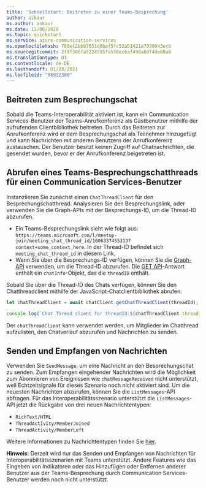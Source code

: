 ```yaml
---
title: 'Schnellstart: Beitreten zu einer Teams-Besprechung'
author: askaur
ms.author: askaur
ms.date: 12/08/2020
ms.topic: quickstart
ms.service: azure-communication-services
ms.openlocfilehash: 780ef2bbb7851d8bef5fc52a51421a7938043ecb
ms.sourcegitcommit: 2f9f306fa5224595fa5f8ec6af498a0df4de08a8
ms.translationtype: HT
ms.contentlocale: de-DE
ms.lasthandoff: 01/28/2021
ms.locfileid: "98932300"
---
```

## <a name="join-the-meeting-chat"></a>Beitreten zum Besprechungschat 

Sobald die Teams-Interoperabilität aktiviert ist, kann ein Communication Services-Benutzer der Teams-Anrufkonferenz als Gastbenutzer mithilfe der aufrufenden Clientbibliothek beitreten. Durch das Beitreten zur Anrufkonferenz wird er dem Besprechungschat als Teilnehmer hinzugefügt und kann Nachrichten mit anderen Benutzern der Anrufkonferenz austauschen. Der Benutzer besitzt keinen Zugriff auf Chatnachrichten, die gesendet wurden, bevor er der Anrufkonferenz beigetreten ist. 

## <a name="get-a-teams-meeting-chat-thread-for-a-communication-services-user"></a>Abrufen eines Teams-Besprechungschatthreads für einen Communication Services-Benutzer

Instanziieren Sie zunächst einen `ChatThreadClient` für den Besprechungschatthread. Analysieren Sie den Besprechungslink, oder verwenden Sie die Graph-APIs mit der Besprechungs-ID, um die Thread-ID abzurufen. 

- Ein Teams-Besprechungslink sieht wie folgt aus: `https://teams.microsoft.com/l/meetup-join/meeting_chat_thread_id/1606337455313?context=some_context_here`. In der Thread-ID befindet sich `meeting_chat_thread_id` in diesem Link. 
- Wenn Sie über die Besprechungs-ID verfügen, können Sie die [Graph-API](/graph/api/onlinemeeting-createorget?tabs=http&view=graph-rest-beta) verwenden, um die Thread-ID abzurufen. Die [GET API](/graph/api/onlinemeeting-get?tabs=http%22+%5c&view=graph-rest-beta)-Antwort enthält ein `chatInfo`-Objekt, das die `threadID` enthält. 

Sobald Sie über die Thread-ID des Chats verfügen, können Sie den Chatthreadclient mithilfe der JavaScript-Chatclientbibliothek abrufen: 

```javascript
let chatThreadClient = await chatClient.getChatThreadClient(threadId); 

console.log(`Chat Thread client for threadId:${chatThreadClient.threadId}`); 
```
  
Der `chatThreadClient` kann verwendet werden, um Mitglieder im Chatthread aufzulisten, den Chatverlauf abzurufen und Nachrichten zu senden.  

## <a name="send-and-receive-messages"></a>Senden und Empfangen von Nachrichten  

Verwenden Sie `SendMessage`, um eine Nachricht an den Besprechungschat zu senden. Zum Empfangen eingehender Nachrichten wird die Möglichkeit zum Abonnieren von Ereignissen wie `chatMessageReceived` nicht unterstützt, weil Echtzeitsignale für dieses Szenario noch nicht aktiviert sind. Um die neuesten Nachrichten abzurufen, können Sie die `ListMessages`-API abfragen. Für das Interoperabilitätsszenario unterstützt die `ListMessages`-API jetzt die Rückgabe von drei neuen Nachrichtentypen:
- `RichText/HTML`
- `ThreadActivity/MemberJoined`
- `ThreadActivity/MemberLeft` </br>

Weitere Informationen zu Nachrichtentypen finden Sie [hier](../../../concepts/chat/concepts.md). 

**Hinweis**: Derzeit wird nur das Senden und Empfangen von Nachrichten für Interoperabilitätsszenarien mit Teams unterstützt. Andere Features wie das Eingeben von Indikatoren oder das Hinzufügen oder Entfernen anderer Benutzer aus der Teams-Besprechung durch Communication Services-Benutzer werden noch nicht unterstützt.  


